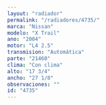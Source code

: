 ```yaml
---
layout: "radiador"
permalink: "/radiadores/4735/"
marca: "Nissan"
modelo: "X Trail"
ano: "2004"
motor: "L4 2.5"
transmision: "Automática"
parte: "21460"
clima: "Con clima"
alto: "17 3/4"
ancho: "27 1/8"
observaciones: ""
id: "4735"
---
```


